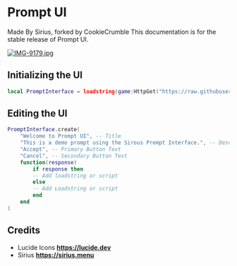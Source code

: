 # Prompt UI 
Made By Sirius, forked by CookieCrumble
This documentation is for the stable release of Prompt UI.

[![IMG-9179.jpg](https://i.postimg.cc/3xBKZD57/IMG-9179.jpg)](https://postimg.cc/sMMdjxg0)
## Initializing the UI
```lua
local PromptInterface = loadstring(game:HttpGet("https://raw.githubusercontent.com/CookieCrumble2/Prompt-UI/refs/heads/main/Src/UI.luau"))()
```



## Editing the UI
```lua
PromptInterface.create(
    "Welcome to Prompt UI", -- Title
    "This is a demo prompt using the Sirous Prompt Interface.", -- Description
    "Accept", -- Primary Button Text
    "Cancel", -- Secondary Button Text
    function(response)
        if response then
        -- Add loadstring or script
        else
        -- Add Loadstring or script
        end
    end
)
```
 ## Credits
 - Lucide Icons
   **https://lucide.dev**
- Sirius
  **https://sirius.menu**
